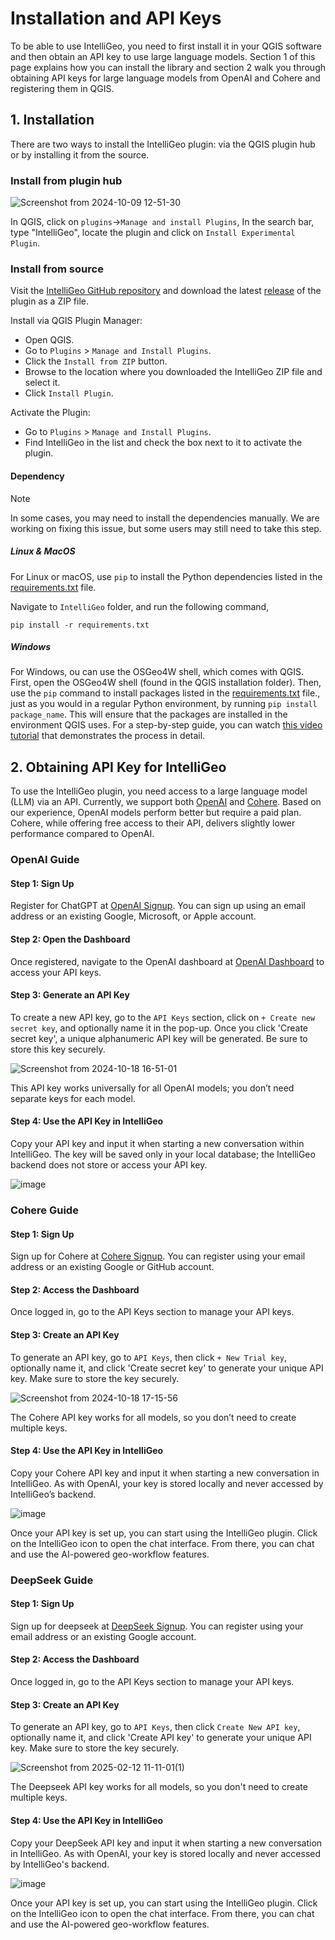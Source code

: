 
# Installation and API Keys

To be able to use IntelliGeo, you need to first install it in your QGIS software and then obtain an API key to use large language models. Section 1 of this page explains how you can install the library and section 2 walk you through obtaining API keys for large language models from OpenAI and Cohere and registering them in QGIS.  


## 1. Installation

There are two ways to install the IntelliGeo plugin: via the QGIS plugin hub or by installing it from the source.

### **Install from plugin hub**

![Screenshot from 2024-10-09 12-51-30](https://github.com/user-attachments/assets/2737f989-e808-440d-997e-2d80c601fdf5)

In QGIS, click on `plugins`->`Manage and install Plugins`, In the search bar, type "IntelliGeo", locate the plugin and click on `Install Experimental Plugin`.

### **Install from source**

Visit the [IntelliGeo GitHub repository](https://github.com/MahdiFarnaghi/intelli_geo) and download the latest [release](https://github.com/MahdiFarnaghi/intelli_geo/releases) of the plugin as a ZIP file.

Install via QGIS Plugin Manager:

- Open QGIS.
- Go to `Plugins` > `Manage and Install Plugins`.
- Click the `Install from ZIP` button.
- Browse to the location where you downloaded the IntelliGeo ZIP file and select it.
- Click `Install Plugin`.
  

Activate the Plugin:

- Go to `Plugins` > `Manage and Install Plugins`.
- Find IntelliGeo in the list and check the box next to it to activate the plugin.

#### Dependency

> [!NOTE]
> In some cases, you may need to install the dependencies manually. We are working on fixing this issue, but some users may still need to take this step.

##### Linux & MacOS

For Linux or macOS, use `pip` to install the Python dependencies listed in the [requirements.txt](https://github.com/MahdiFarnaghi/intelli_geo/blob/main/requirements.txt) file.

Navigate to `IntelliGeo` folder, and run the following command,

```
pip install -r requirements.txt
```

##### Windows

For Windows, ou can use the OSGeo4W shell, which comes with QGIS. First, open the OSGeo4W shell (found in the QGIS installation folder). Then, use the `pip` command to install packages listed in the [requirements.txt](https://github.com/MahdiFarnaghi/intelli_geo/blob/main/requirements.txt) file., just as you would in a regular Python environment, by running `pip install package_name`. This will ensure that the packages are installed in the environment QGIS uses. For a step-by-step guide, you can watch [this video tutorial](https://www.youtube.com/watch?v=9Jdc331qofg) that demonstrates the process in detail.

## 2. Obtaining API Key for IntelliGeo

To use the IntelliGeo plugin, you need access to a large language model (LLM) via an API. Currently, we support both [OpenAI](https://openai.com/) and [Cohere](https://cohere.com/). Based on our experience, OpenAI models perform better but require a paid plan. Cohere, while offering free access to their API, delivers slightly lower performance compared to OpenAI.


### OpenAI Guide

#### Step 1: Sign Up

Register for ChatGPT at [OpenAI Signup](https://platform.openai.com/signup?launch). You can sign up using an email address or an existing Google, Microsoft, or Apple account.

#### Step 2: Open the Dashboard

Once registered, navigate to the OpenAI dashboard at [OpenAI Dashboard](https://platform.openai.com/api-keys) to access your API keys.

#### Step 3: Generate an API Key

To create a new API key, go to the `API Keys` section, click on `+ Create new secret key`, and optionally name it in the pop-up. Once you click 'Create secret key', a unique alphanumeric API key will be generated. Be sure to store this key securely.

![Screenshot from 2024-10-18 16-51-01](https://github.com/user-attachments/assets/eda6d221-3168-4741-b14d-a0f0e6a4a8f3)

This API key works universally for all OpenAI models; you don’t need separate keys for each model.

#### Step 4: Use the API Key in IntelliGeo

Copy your API key and input it when starting a new conversation within IntelliGeo. The key will be saved only in your local database; the IntelliGeo backend does not store or access your API key.

![image](https://github.com/user-attachments/assets/2c5f8f79-f30d-47b3-8cf7-442402bec704)

### Cohere Guide

#### Step 1: Sign Up

Sign up for Cohere at [Cohere Signup](https://dashboard.cohere.com/welcome/register). You can register using your email address or an existing Google or GitHub account.

#### Step 2: Access the Dashboard

Once logged in, go to the API Keys section to manage your API keys.

#### Step 3: Create an API Key

To generate an API key, go to `API Keys`, then click `+ New Trial key`, optionally name it, and click 'Create secret key' to generate your unique API key. Make sure to store the key securely.

![Screenshot from 2024-10-18 17-15-56](https://github.com/user-attachments/assets/90e0970b-9fff-4927-98ca-ff6bfb294ec8)

The Cohere API key works for all models, so you don’t need to create multiple keys.

#### Step 4: Use the API Key in IntelliGeo

Copy your Cohere API key and input it when starting a new conversation in IntelliGeo. As with OpenAI, your key is stored locally and never accessed by IntelliGeo’s backend.

![image](https://github.com/user-attachments/assets/2c5f8f79-f30d-47b3-8cf7-442402bec704)

Once your API key is set up, you can start using the IntelliGeo plugin. Click on the IntelliGeo icon to open the chat interface. From there, you can chat and use the AI-powered geo-workflow features. 

### DeepSeek Guide

#### Step 1: Sign Up

Sign up for deepseek at [DeepSeek Signup](https://platform.deepseek.com/sign_up). You can register using your email address or an existing Google account.

#### Step 2: Access the Dashboard

Once logged in, go to the API Keys section to manage your API keys.

#### Step 3: Create an API Key

To generate an API key, go to `API Keys`, then click `Create New API key`, optionally name it, and click 'Create API key' to generate your unique API key. Make sure to store the key securely.

![Screenshot from 2025-02-12 11-11-01(1)](https://github.com/user-attachments/assets/f9aacb8a-f6de-4b99-8ed9-69c48583128b)

The Deepseek API key works for all models, so you don't need to create multiple keys.

#### Step 4: Use the API Key in IntelliGeo

Copy your DeepSeek API key and input it when starting a new conversation in IntelliGeo. As with OpenAI, your key is stored locally and never accessed by IntelliGeo's backend.

![image](https://github.com/user-attachments/assets/2c5f8f79-f30d-47b3-8cf7-442402bec704)

Once your API key is set up, you can start using the IntelliGeo plugin. Click on the IntelliGeo icon to open the chat interface. From there, you can chat and use the AI-powered geo-workflow features. 
